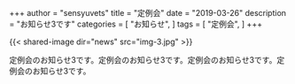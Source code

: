 +++
author = "sensyuvets"
title = "定例会"
date = "2019-03-26"
description = "お知らせ3です"
categories = [
    "お知らせ",
]
tags = [
    "定例会",
]
+++

{{< shared-image dir="news" src="img-3.jpg" >}}

定例会のお知らせ3です。定例会のお知らせ3です。定例会のお知らせ3です。定例会のお知らせ3です。